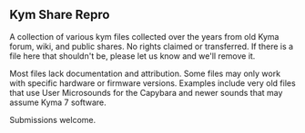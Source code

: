 ## Kym Share Repro

A collection of various kym files collected over the years from old Kyma forum, wiki, and public shares.  No rights claimed or transferred. If there is a file here that shouldn't be, please let us know and we'll remove it.

Most files lack documentation and attribution. Some files may only work with specific hardware or firmware versions.  Examples include very old files that use User Microsounds for the Capybara and newer sounds that may assume Kyma 7 software.  

Submissions welcome.
